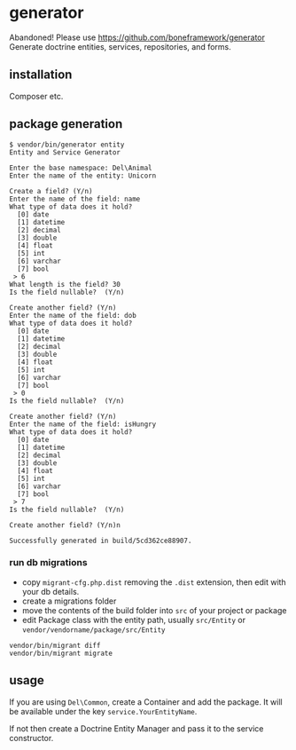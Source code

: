 # generator
Abandoned! Please use https://github.com/boneframework/generator
Generate doctrine entities, services, repositories, and forms.
## installation
Composer etc.
## package generation
```
$ vendor/bin/generator entity
Entity and Service Generator

Enter the base namespace: Del\Animal
Enter the name of the entity: Unicorn

Create a field? (Y/n)
Enter the name of the field: name
What type of data does it hold? 
  [0] date
  [1] datetime
  [2] decimal
  [3] double
  [4] float
  [5] int
  [6] varchar
  [7] bool
 > 6
What length is the field? 30
Is the field nullable?  (Y/n)

Create another field? (Y/n)
Enter the name of the field: dob
What type of data does it hold? 
  [0] date
  [1] datetime
  [2] decimal
  [3] double
  [4] float
  [5] int
  [6] varchar
  [7] bool
 > 0
Is the field nullable?  (Y/n)

Create another field? (Y/n)
Enter the name of the field: isHungry
What type of data does it hold? 
  [0] date
  [1] datetime
  [2] decimal
  [3] double
  [4] float
  [5] int
  [6] varchar
  [7] bool
 > 7
Is the field nullable?  (Y/n)

Create another field? (Y/n)n

Successfully generated in build/5cd362ce88907.

```
### run db migrations
- copy `migrant-cfg.php.dist` removing the `.dist` extension, then edit with your db details.
- create a migrations folder
- move the contents of the build folder into `src` of your project or package
- edit Package class with the entity path, usually `src/Entity` or `vendor/vendorname/package/src/Entity`
```
vendor/bin/migrant diff
vendor/bin/migrant migrate
```
## usage
If you are using `Del\Common`, create a Container and add the package. It will be available under the key `service.YourEntityName`.

If not then create a Doctrine Entity Manager and pass it to the service constructor.
